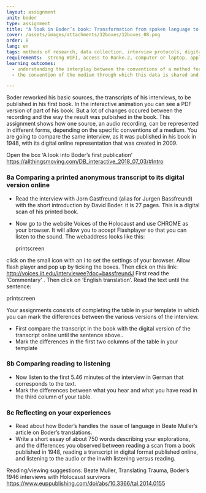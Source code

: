 ```yaml
---
layout: assignment
unit: boder
type: assignment
title: "A look in Boder’s book: Transformation from spoken language to typed text"
cover: /assets/images/attachments/12boxes/12boxes_08.png
order: 8
lang: en
tags: methods of research, data collection, interview protocols, digital archives, privacy, oral history, qualitative data
requirements:  strong WIFI, access to Ranke.2, computer or laptop, application on laptop or computer to view video, account for timeline,
learning outcomes:
  - understanding the interplay between the conventions of a method for collecting data
  - the convention of the medium through which this data is shared and spread and the appearance of its representation

---
```



Boder reworked his basic sources, the transcripts of his interviews, to be published in his first book. In the interactive animation you can see a PDF version of part of his book. But a lot of changes occured between the recording and the way the result was pulbished in the book. This assignment shows how one source, an audio recording,  can be  represented in different forms, depending on the specific  conventions of a medium. You are going to compare the same interview, as it was published in his book in 1948, with its digital online representation that was created in 2009.

Open the box  ‘A look into Boder’s first publication’
https://allthingsmoving.com/DB_interactive_2018_07_03/#Intro

<!-- more -->

<!-- briefing-student -->



### 8a  Comparing a printed anonymous transcript to its digital version online
<!-- section-contents -->
- Read the interview with Jorn Gastfreund (alias for Jurgen Bassfreund) with the short introduction by David Boder. it is 27 pages. This is a digital scan of his printed book.
- Now go to the website Voices of the Holocaust  and use CHROME as your browser. It will allow you to accept Flashplayer so that you can listen to the sound. The webaddress looks like this:

  printscreen            

click on the small icon with an i  to set the settings of your browser. Allow  flash player and pop up by ticking the boxes.
Then click on this  link:
http://voices.iit.edu/interviewee?doc=bassfreundJ
First read the ‘Commentary’ . Then click on ‘English translation’.
Read the text until the sentence:

printscreen

Your assignments consists of completing  the table in your template in which you can mark the differences between the various versions of the interview.
- First compare the transcript in the book with the digital version of the transcript online until the sentence above..
- Mark the differences in the first two columns of the table in your template


<!-- section -->
### 8b Comparing reading to listening

<!-- section-contents -->
- Now listen to the first 5.46 minutes of the interview in German that corresponds to the text.
- Mark the differences between what you hear and what you have read in the third column of your table.


<!-- section -->
### 8c Reflecting on your experiences
<!-- section-contents -->
- Read about how Boder’s handles the issue of language in Beate Muller’s article on Boder’s translations.
- Write a short essay of about 750 words describing your explorations, and the differences you observed  between reading a scan from a book published in 1948, reading a transcript in digital format published online, and listening to the audio or the inwith listening versus reading.


<!-- briefing-teacher -->

Reading/viewing  suggestions:
Beate Muller, Translating Trauma, Boder’s 1946 interviews with Holocaust survivors https://www.euppublishing.com/doi/abs/10.3366/tal.2014.0155
